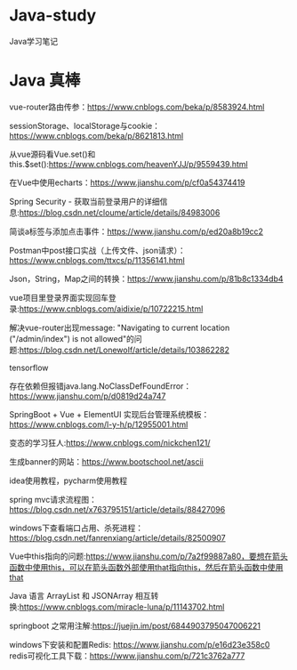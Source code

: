 # Java-study
Java学习笔记

# Java 真棒


vue-router路由传参：https://www.cnblogs.com/beka/p/8583924.html

sessionStorage、localStorage与cookie：https://www.cnblogs.com/beka/p/8621813.html

从vue源码看Vue.set()和this.$set():https://www.cnblogs.com/heavenYJJ/p/9559439.html

在Vue中使用echarts：https://www.jianshu.com/p/cf0a54374419

Spring Security - 获取当前登录用户的详细信息:https://blog.csdn.net/cloume/article/details/84983006

简谈a标签与添加点击事件：https://www.jianshu.com/p/ed20a8b19cc2

Postman中post接口实战（上传文件、json请求）：https://www.cnblogs.com/ttxcs/p/11356141.html

Json，String，Map之间的转换：https://www.jianshu.com/p/81b8c1334db4

vue项目里登录界面实现回车登录:https://www.cnblogs.com/aidixie/p/10722215.html

解决vue-router出现message: "Navigating to current location ("/admin/index") is not allowed"的问题:https://blog.csdn.net/LonewoIf/article/details/103862282

tensorflow

存在依赖但报错java.lang.NoClassDefFoundError：https://www.jianshu.com/p/d0819d24a747

SpringBoot + Vue + ElementUI 实现后台管理系统模板：https://www.cnblogs.com/l-y-h/p/12955001.html

变态的学习狂人:https://www.cnblogs.com/nickchen121/

生成banner的网站：https://www.bootschool.net/ascii

idea使用教程，pycharm使用教程

spring mvc请求流程图：https://blog.csdn.net/x763795151/article/details/88427096

windows下查看端口占用、杀死进程：https://blog.csdn.net/fanrenxiang/article/details/82500907

Vue中this指向的问题:https://www.jianshu.com/p/7a2f99887a80，要想在箭头函数中使用this，可以在箭头函数外部使用that指向this，然后在箭头函数中使用that

Java 语言 ArrayList 和 JSONArray 相互转换:https://www.cnblogs.com/miracle-luna/p/11143702.html

springboot 之常用注解:https://juejin.im/post/6844903795047006221

windows下安装和配置Redis: https://www.jianshu.com/p/e16d23e358c0
redis可视化工具下载：https://www.jianshu.com/p/721c3762a777
